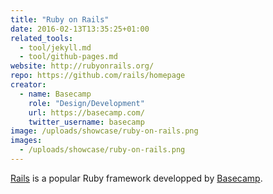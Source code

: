 ```yaml
---
title: "Ruby on Rails"
date: 2016-02-13T13:35:25+01:00
related_tools:
  - tool/jekyll.md
  - tool/github-pages.md
website: http://rubyonrails.org/
repo: https://github.com/rails/homepage
creator:
  - name: Basecamp
    role: "Design/Development"
    url: https://basecamp.com/
    twitter_username: basecamp
image: /uploads/showcase/ruby-on-rails.png
images:
  - /uploads/showcase/ruby-on-rails.png
---
```


[Rails](http://rubyonrails.org/) is a popular Ruby framework developped by [Basecamp](https://basecamp.com/).
